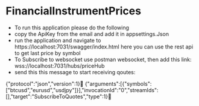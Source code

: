 # FinancialInstrumentPrices

* To run this application please do the following 
* copy the ApiKey from the email and add it in appsettings.Json
* run the application and navigate to https://localhost:7031/swagger/index.html here you can use the rest api to get last price by symbol
* To Subscribe to websocket use postman websocket, then add this link:
wss://localhost:7031/hubs/priceHub
* send this this message to start receiving qoutes:

{"protocol":"json","version":1}
{"arguments":[{"symbols":["btcusd","eurusd","usdjpy"]}],"invocationId":"0","streamIds":[],"target":"SubscribeToQuotes","type":1}

